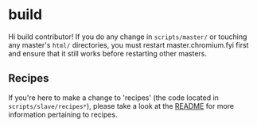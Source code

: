 # build

Hi build contributor! If you do any change in `scripts/master/` or touching any
master's `html/` directories, you must restart master.chromium.fyi first and
ensure that it still works before restarting other masters.

## Recipes

If you're here to make a change to 'recipes' (the code located in
`scripts/slave/recipes*`), please take a look at the
[README](./scripts/slave/README.md) for more information pertaining to recipes.
